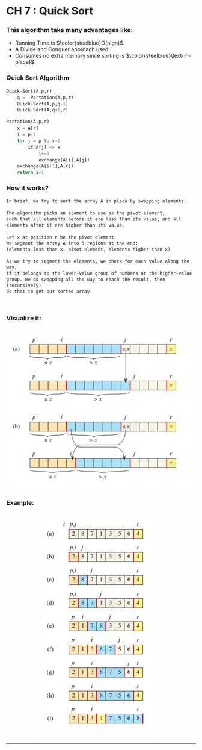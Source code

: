 # CH 7 : Quick Sort


### This algorithm take many advantages like:



- Running Time is $\color{steelblue}O(nlgn)$.
- A Divide and Conquer approach used.
- Consumes no extra memory since sorting is $\color{steelblue}\text{in-place}$.

### Quick Sort Algorithm

```py
Quick-Sort(A,p,r)
    q =  Partation(A,p,r)
    Quick-Sort(A,p,q-1)
    Quick-Sort(A,q+1,r)
```

```py
Partation(A,p,r)
    x = A[r]
    i = p-1
    for j = p to r-1
        if A[j] <= x
            i+=1
            exchange(A[i],A[j])
    exchange(A[i+1],A[r])
    return i+1
```

### How it works?
```
In brief, we try to sort the array A in place by swapping elements.

The algorithm picks an element to use as the pivot element,
such that all elements before it are less than its value, and all elements after it are higher than its value.

Let x at position r be the pivot element.
We segment the array A into 3 regions at the end:
(elements less than x, pivot element, elements higher than x)

As we try to segment the elements, we check for each value along the way,
if it belongs to the lower-value group of numbers or the higher-value 
group. We do swapping all the way to reach the result, then (recursively)
do that to get our sorted array.

```

<br>


### Visualize it:

<p align ='center'>
    <img src='https://github.com/sayedgamal99/INTRO-TO-ALGORITHMS/blob/main/Exercises/Images/QuickSort2.png?raw=true' alt="alt text">
</p>



### Example:
<p align ='center'>
    <img src='https://github.com/sayedgamal99/INTRO-TO-ALGORITHMS/blob/main/Exercises/Images/QuickSort1.png?raw=true' alt="alt text">
</p>



---